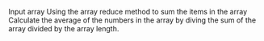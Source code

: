 Input array
Using the array reduce method to sum the items in the array
Calculate the average of the numbers in the array by diving the sum of the array divided by the array length.
